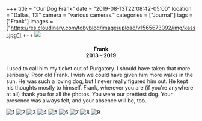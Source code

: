 +++
title = "Our Dog Frank"
date = "2019-08-13T22:08:42-05:00"
location = "Dallas, TX"
camera = "various cameras."
categories = ["Journal"]
tags = ["Frank"]
images = ["https://res.cloudinary.com/tobyblog/image/upload/v1565673092/img/kassi.jpg"]
+++
<img src="https://res.cloudinary.com/tobyblog/image/upload/v1565673092/img/kassi.jpg">
<!--more-->

<h4 style="border-left:auto; border-right: auto; text-align:center">Frank<br>2013 – 2019</h4>

I used to call him my ticket out of Purgatory. I should have taken that more seriously. Poor old Frank. I wish we could have given him more walks in the sun. He was such a loving dog, but I never really figured him out. He kept his thoughts mostly to himself. Frank, wherever you are (if you're anywhere at all) thank you for all the photos. You were our prettiest dog. Your presence was always felt, and your absence will be, too.

<div id="gallery">
		<img alt="1" src="https://res.cloudinary.com/tobyblog/image/upload/v1565727634/img/D7D55003-5926-457C-8E48-524C9DBA9878_l5hs8d.jpg"
			data-image="https://res.cloudinary.com/tobyblog/image/upload/v1565727634/img/D7D55003-5926-457C-8E48-524C9DBA9878_l5hs8d.jpg">
		<img alt="2" data-image="https://res.cloudinary.com/tobyblog/image/upload/v1565673092/img/kassi.jpg" 
			src="https://res.cloudinary.com/tobyblog/image/upload/v1565673092/img/kassi.jpg">
		<img alt="3" data-image="https://res.cloudinary.com/tobyblog/image/upload/v1565673091/img/DSC02583.jpg" 
			src="https://res.cloudinary.com/tobyblog/image/upload/v1565673091/img/DSC02583.jpg">
		<img alt="4" data-image="https://res.cloudinary.com/tobyblog/image/upload/v1565673087/img/DSC08700.jpg"
			src="https://res.cloudinary.com/tobyblog/image/upload/v1565673087/img/DSC08700.jpg">
		<img alt="5" data-image="https://res.cloudinary.com/tobyblog/image/upload/v1565673091/img/DSC08913.jpg"
			src="https://res.cloudinary.com/tobyblog/image/upload/v1565673091/img/DSC08913.jpg">
		<img alt="6" data-image="https://res.cloudinary.com/tobyblog/image/upload/v1565673094/img/IMG_4089.jpg"
			src="https://res.cloudinary.com/tobyblog/image/upload/v1565673094/img/IMG_4089.jpg">
		<img alt="7" data-image="https://res.cloudinary.com/tobyblog/image/upload/v1565673094/img/IMG_0266.jpg"
			src="https://res.cloudinary.com/tobyblog/image/upload/v1565673094/img/IMG_0266.jpg">
		<img alt="8" data-image="https://res.cloudinary.com/tobyblog/image/upload/v1565673091/img/IMG_3894.jpg"
			src="https://res.cloudinary.com/tobyblog/image/upload/v1565673091/img/IMG_3894.jpg">
		<img alt="9" data-image="https://res.cloudinary.com/tobyblog/image/upload/v1565673084/img/DSC02447.jpg"
			src="https://res.cloudinary.com/tobyblog/image/upload/v1565673084/img/DSC02447.jpg">
</div>
